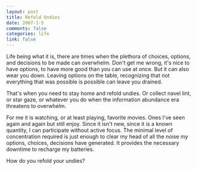 ```yaml
--- 
layout: post
title: Refold Undies
date: 2007-1-5
comments: false
categories: life
link: false
---
```

Life being what it is, there are times when the plethora of choices, options, and decisions to be made can overwhelm. Don't get me wrong, it's nice to have options, to have more good than you can use at once. But it can also wear you down. Leaving options on the table, recognizing that not everything that was possible is possible can leave you drained.

That's when you need to stay home and refold undies. Or collect navel lint, or star gaze, or whatever you do when the information abundance era threatens to overwhelm.

For me it is watching, or at least playing, favorite movies. Ones I've seen again and again but still enjoy. Since it isn't new, since it is a known quantity, I can participate without active focus. The minimal level of concentration required is just enough to clear my head of all the noise my options, choices, decisions have generated. It provides the necessary downtime to recharge my batteries.

How do you refold your undies?
